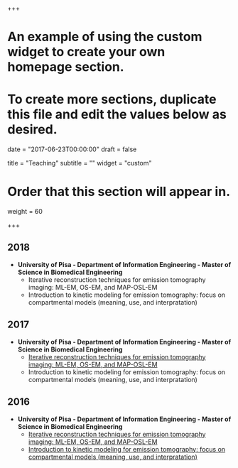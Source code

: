 +++
# An example of using the custom widget to create your own homepage section.
# To create more sections, duplicate this file and edit the values below as desired.

date = "2017-06-23T00:00:00"
draft = false

title = "Teaching"
subtitle = ""
widget = "custom"

# Order that this section will appear in.
weight = 60

+++

## 2018
- **University of Pisa - Department of Information Engineering - Master of Science in Biomedical Engineering**
  - Iterative reconstruction techniques for emission tomography imaging: ML-EM, OS-EM, and MAP-OSL-EM
  - Introduction to kinetic modeling for emission tomography: focus on compartmental models (meaning, use, and interpratation)

## 2017
- **University of Pisa - Department of Information Engineering - Master of Science in Biomedical Engineering**
  - [Iterative reconstruction techniques for emission tomography imaging: ML-EM, OS-EM, and MAP-OSL-EM](https://github.com/mscipio/Lectures/tree/master/2017/University%20of%20Pisa/Biomedical%20Imaging%20Course/Iterative%20Reconstruction%20in%20Emission%20Tomography)
  - Introduction to kinetic modeling for emission tomography: focus on compartmental models (meaning, use, and interpratation)

## 2016
- **University of Pisa - Department of Information Engineering - Master of Science in Biomedical Engineering**
  - [Iterative reconstruction techniques for emission tomography imaging: ML-EM, OS-EM, and MAP-OSL-EM](https://github.com/mscipio/Lectures/tree/master/2016/University%20of%20Pisa/Biomedical%20Imaging%20Course/Iterative%20Reconstruction%20in%20Emission%20Tomography)
  - [Introduction to kinetic modeling for emission tomography: focus on compartmental models (meaning, use, and interpratation)](https://github.com/mscipio/Lectures/tree/master/2016/University%20of%20Pisa/Biomedical%20Imaging%20Course/Tracer%20Kinetic%20Modeling%20in%20PET%20dynamic%20imaging)